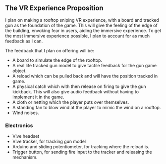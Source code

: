 ## The VR Experience Proposition
I plan on making a rooftop sniping VR experience, with a board and tracked gun as the foundation of the game. This will give the feeling of the edge of the building, envoking fear in users, aiding the immersive experience. To get the most immersive experience possible, I plan to account for as much feedback as I can.
<p>The feedback that I plan on offering will be:</p>
<ul>
<li> A board to simulate the edge of the rooftop.</li>
<li> A real life tracked gun model to give tactile feedback for the gun game object.</li>
<li> A reload which can be pulled back and will have the position tracked in game.</li>
<li> A physical catch which with then release on firing to give the gun kickback. This will also give audio feedback without having to implement it in the game.</li>
<li> A cloth or netting which the player puts over themselves.</li>
<li> A standing fan to blow wind at the player to mimic the wind on a rooftop.</li>
<li> Wind noises.</li>
</ul>

### Electronics
* Vive headset
* Vive tracker, for tracking gun model
* Arduino and sliding potentiometer, for tracking where the reload is.
* Trigger button, for sending fire input to the tracker and releasing the mechanism.
